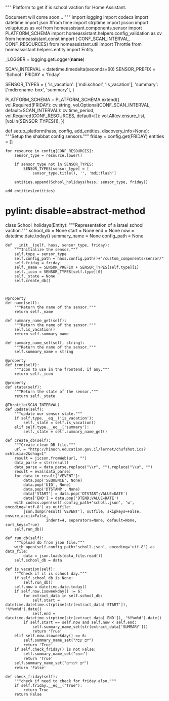 """
Platform to get if is school vaction for Home Assistant.

Document will come soon...
"""
import logging
import codecs
import datetime
import json
#from time import strptime
import jicson
import voluptuous as vol
from homeassistant.components.sensor import PLATFORM_SCHEMA
import homeassistant.helpers.config_validation as cv
from homeassistant.const import (
    CONF_SCAN_INTERVAL, CONF_RESOURCES)
from homeassistant.util import Throttle
from homeassistant.helpers.entity import Entity

_LOGGER = logging.getLogger(__name__)

SCAN_INTERVAL = datetime.timedelta(seconds=60)
SENSOR_PREFIX = 'School '
FRIDAY = 'friday'

SENSOR_TYPES = {
    'is_vacation': ['mdi:school', 'is_vacation'],
    'summary': ['mdi:rename-box', 'summary'],
}

PLATFORM_SCHEMA = PLATFORM_SCHEMA.extend({
    vol.Required(FRIDAY): cv.string,
    vol.Optional(CONF_SCAN_INTERVAL, default=SCAN_INTERVAL): cv.time_period,
    vol.Required(CONF_RESOURCES, default=[]):
        vol.All(cv.ensure_list, [vol.In(SENSOR_TYPES)]),
})

def setup_platform(hass, config, add_entities, discovery_info=None):
    """Setup the shabbat config sensors."""
    friday = config.get(FRIDAY)
    entities = []

    for resource in config[CONF_RESOURCES]:
        sensor_type = resource.lower()

        if sensor_type not in SENSOR_TYPES:
            SENSOR_TYPES[sensor_type] = [
                sensor_type.title(), '', 'mdi:flash']

        entities.append(School_holidays(hass, sensor_type, friday))

    add_entities(entities)


# pylint: disable=abstract-method

class School_holidays(Entity):
    """Representation of a israel school vaction."""
    school_db = None
    start = None
    end = None
    now = datetime.date.today()
    summary_name = None
    config_path = None

    def __init__(self, hass, sensor_type, friday):
        """Initialize the sensor."""
        self.type = sensor_type
        self.config_path = hass.config.path()+"/custom_components/sensor/"
        self.friday = friday
        self._name = SENSOR_PREFIX + SENSOR_TYPES[self.type][1]
        self._icon = SENSOR_TYPES[self.type][0]
        self._state = None
        self.create_db()
        


    @property
    def name(self):
        """Return the name of the sensor."""
        return self._name

    def summary_name_get(self):
        """Return the name of the sensor."""
        self.is_vacation()
        return self.summary_name

    def summary_name_set(self, string):
        """Return the name of the sensor."""
        self.summary_name = string

    @property
    def icon(self):
        """Icon to use in the frontend, if any."""
        return self._icon

    @property
    def state(self):
        """Return the state of the sensor."""
        return self._state

    @Throttle(SCAN_INTERVAL)
    def update(self):
        """update our sensor state."""
        if self.type.__eq__('is_vacation'):
            self._state = self.is_vacation()
        elif self.type.__eq__('summary'):
            self._state = self.summary_name_get()

    def create_db(self):
        """Create clean DB file."""
        url = "http://hinuch.education.gov.il/lernet/chufshot.ics?ochlusia=2&chag=1"
        result = jicson.fromWeb(url, "")
        data_parse = str(result)
        data_parse = data_parse.replace("\\r", "").replace("\\u", "")
        result = eval(data_parse)
        for data in result['VEVENT']:
            data.pop('SEQUENCE', None)
            data.pop('UID', None)
            data.pop('DTSTAMP', None)
            data['START'] = data.pop('DTSTART;VALUE=DATE')
            data['END'] = data.pop('DTEND;VALUE=DATE')
        with codecs.open(self.config_path+'scholl.json', 'w', encoding='utf-8') as outfile:
            json.dump(result['VEVENT'], outfile, skipkeys=False, ensure_ascii=False,
                      indent=4, separators=None, default=None, sort_keys=True)
        self.run_db()

    def run_db(self):
        """upload db from json file."""
        with open(self.config_path+'scholl.json', encoding='utf-8') as data_file:
            data = json.loads(data_file.read())
        self.school_db = data

    def is_vacation(self):
        """Check if it is school day."""
        if self.school_db is None:
            self.run_db()
        self.now = datetime.date.today()
        if self.now.isoweekday() != 6:
            for extract_data in self.school_db:
                self.start = datetime.datetime.strptime(str(extract_data['START']), '%Y%m%d').date()
                self.end = datetime.datetime.strptime(str(extract_data['END']), '%Y%m%d').date()
            if self.start == self.now and self.now < self.end:
                self.summary_name_set(str(extract_data['SUMMARY']))
                return 'True'
        elif self.now.isoweekday() == 6:
            self.summary_name_set("יום שבת")
            return 'True'
        if self.check_friday() is not False:
            self.summary_name_set("חופש")
            return 'True'
        self.summary_name_set("יום לימודים")
        return 'False'

    def check_friday(self):
        """check if need to check for friday also."""
        if self.friday.__eq__("True"):
            return True
        return False
